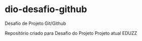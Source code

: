 # dio-desafio-github
Desafio de Projeto Git/Github

Repositório criado para Desafio do Projeto
Projeto atual EDUZZ